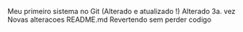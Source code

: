 Meu primeiro sistema no Git (Alterado e atualizado !) Alterado 3a. vez
Novas alteracoes README.md Revertendo sem perder codigo



